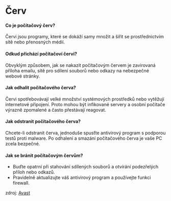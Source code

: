 # Červ

#### **Co je počítačový červ?**

Červi jsou programy, které se dokáží samy množit a šířit se prostřednictvím sítě nebo přenosných médií.

#### **Odkud přichází počítačoví červi?**

Obvyklým způsobem, jak se nakazit počítačovým červem je zavirovaná příloha emailu, sítě pro sdílení souborů nebo odkazy na nebezpečné webové stránky.

#### **Jak odhalit počítačového červa?**

Červi spotřebovávají velké množství systémových prostředků nebo vytěžují internetové připojení. Proto mohou být infikované servery a osobní počítače výrazně zpomalené a často přestávají reagovat.

#### **Jak odstranit počítačového červa?**

Chcete-li odstranit červa, jednoduše spusťte antivirový program s podporou testů proti malware. Po odhalení a smazání počítačového červa je vaše PC zcela bezpečné.

#### **Jak se bránit počítačovým červům?**

* Buďte opatrní při stahování sdílených souborů a otvírání podezřelých příloh nebo odkazů.
* Pravidelně aktualizujte váš antivirový program a používejte funkci firewall.

zdroj: [Avast](https://www.avast.com/cs-cz/c-computer-worm)
